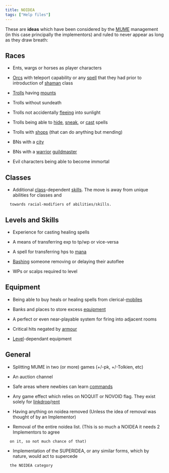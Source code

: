 ```yaml
---
title: NOIDEA
tags: ["Help files"]
---
```

These are **ideas** which have been considered by the
[MUME](MUME "wikilink") management (in this case principally the
implementors) and ruled to never appear as long as they draw breath:

## Races

- Ents, wargs or horses as player characters

<!-- -->

- [Orcs](Orc "wikilink") with teleport capability or any
  [spell](spell "wikilink") that they had prior to introduction of
  [shaman](shaman "wikilink") class

<!-- -->

- [Trolls](Troll "wikilink") having [mounts](mount "wikilink")

<!-- -->

- Trolls without sundeath

<!-- -->

- Trolls not accidentally [fleeing](flee "wikilink") into sunlight

<!-- -->

- Trolls being able to [hide](hide "wikilink"),
  [sneak](sneak "wikilink"), or [cast](cast "wikilink") spells

<!-- -->

- Trolls with [shops](shop "wikilink") (that can do anything but
  mending)

<!-- -->

- BNs with a [city](city "wikilink")

<!-- -->

- BNs with a [warrior](warrior "wikilink")
  [guildmaster](guild "wikilink")

<!-- -->

- Evil characters being able to become immortal

## Classes

- Additional [class](class "wikilink")-dependent
  [skills](skill "wikilink"). The move is away from unique abilities for
  classes and

`  towards racial-modifiers of abilities/skills.`

## Levels and Skills

- Experience for casting healing spells

<!-- -->

- A means of transferring exp to tp/wp or vice-versa

<!-- -->

- A spell for transferring hps to [mana](mana "wikilink")

<!-- -->

- [Bashing](Bash "wikilink") someone removing or delaying their autoflee

<!-- -->

- WPs or scalps required to level

## Equipment

- Being able to buy heals or healing spells from
  clerical-[mobiles](mobile "wikilink")

<!-- -->

- Banks and places to store excess [equipment](equipment "wikilink")

<!-- -->

- A perfect or even near-playable system for firing into adjacent rooms

<!-- -->

- Critical hits negated by [armour](armour "wikilink")

<!-- -->

- [Level](Level "wikilink")-dependant equipment

## General

- Splitting MUME in two (or more) games (+/-pk, +/-Tolkien, etc)

<!-- -->

- An auction channel

<!-- -->

- Safe areas where newbies can learn [commands](commands "wikilink")

<!-- -->

- Any game effect which relies on NOQUIT or NOVOID flag. They exist
  solely for [linkdrop](link "wikilink")/[rent](rent "wikilink")

<!-- -->

- Having anything on noidea removed (Unless the idea of removal was
  thought of by an Implementor)

<!-- -->

- Removal of the entire noidea list. (This is so much a NOIDEA it needs
  2 Implementors to agree

`  on it, so not much chance of that)`

- Implementation of the SUPERIDEA, or any similar forms, which by
  nature, would act to supercede

`  the NOIDEA category`
